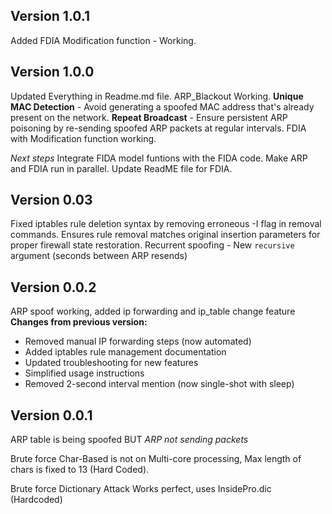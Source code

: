 ## Version 1.0.1
Added FDIA Modification function - Working.

## Version 1.0.0
Updated Everything in Readme.md file.
ARP_Blackout Working.
**Unique MAC Detection** -  Avoid generating a spoofed MAC address that's already present on the network.
**Repeat Broadcast** - Ensure persistent ARP poisoning by re-sending spoofed ARP packets at regular intervals.
FDIA with Modification function working.

*Next steps*
Integrate FIDA model funtions with the FIDA code.
Make ARP and FDIA run in parallel.
Update ReadME file for FDIA.

## Version 0.03
Fixed iptables rule deletion syntax by removing erroneous -I flag in removal commands.
Ensures rule removal matches original insertion parameters for proper firewall state restoration.
Recurrent spoofing - New `recursive` argument (seconds between ARP resends)  

## Version 0.0.2
ARP spoof working, added ip forwarding and ip_table change feature
**Changes from previous version:**
- Removed manual IP forwarding steps (now automated)
- Added iptables rule management documentation
- Updated troubleshooting for new features
- Simplified usage instructions
- Removed 2-second interval mention (now single-shot with sleep)

## Version 0.0.1
ARP table is being spoofed
BUT *ARP not sending packets*

Brute force Char-Based is not on Multi-core processing, Max length of chars is fixed to 13 (Hard Coded).

Brute force Dictionary Attack Works perfect, uses InsidePro.dic (Hardcoded)




